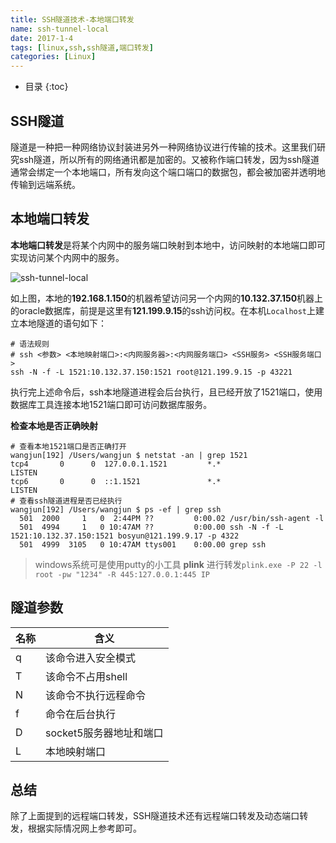 ```yaml
---
title: SSH隧道技术-本地端口转发
name: ssh-tunnel-local
date: 2017-1-4
tags: [linux,ssh,ssh隧道,端口转发]
categories: [Linux]
---
```



* 目录
{:toc}

## SSH隧道

隧道是一种把一种网络协议封装进另外一种网络协议进行传输的技术。这里我们研究ssh隧道，所以所有的网络通讯都是加密的。又被称作端口转发，因为ssh隧道通常会绑定一个本地端口，所有发向这个端口端口的数据包，都会被加密并透明地传输到远端系统。

## 本地端口转发

**本地端口转发**是将某个内网中的服务端口映射到本地中，访问映射的本地端口即可实现访问某个内网中的服务。

![ssh-tunnel-local](//vinnycc.oss-cn-shanghai.aliyuncs.com/20190322/local-ssh-tunnel.png)

如上图，本地的**192.168.1.150**的机器希望访问另一个内网的**10.132.37.150**机器上的oracle数据库，前提是这里有**121.199.9.15**的ssh访问权。在本机`Localhost`上建立本地隧道的语句如下：

```shell
# 语法规则
# ssh <参数> <本地映射端口>:<内网服务器>:<内网服务端口> <SSH服务> <SSH服务端口>
ssh -N -f -L 1521:10.132.37.150:1521 root@121.199.9.15 -p 43221
```

执行完上述命令后，ssh本地隧道进程会后台执行，且已经开放了1521端口，使用数据库工具连接本地1521端口即可访问数据库服务。

**检查本地是否正确映射**

```shell
# 查看本地1521端口是否正确打开
wangjun[192] /Users/wangjun $ netstat -an | grep 1521
tcp4       0      0  127.0.0.1.1521         *.*                    LISTEN
tcp6       0      0  ::1.1521               *.*                    LISTEN
# 查看ssh隧道进程是否已经执行
wangjun[192] /Users/wangjun $ ps -ef | grep ssh
  501  2000     1   0  2:44PM ??         0:00.02 /usr/bin/ssh-agent -l
  501  4994     1   0 10:47AM ??         0:00.00 ssh -N -f -L 1521:10.132.37.150:1521 bosyun@121.199.9.17 -p 4322
  501  4999  3105   0 10:47AM ttys001    0:00.00 grep ssh
```

> windows系统可是使用putty的小工具 **plink** 进行转发`plink.exe -P 22 -l root -pw "1234" -R 445:127.0.0.1:445 IP`

## 隧道参数

|名称|含义|
|--|--|
|q|该命令进入安全模式|
|T|该命令不占用shell|
|N|该命令不执行远程命令|
|f|命令在后台执行|
|D|socket5服务器地址和端口|
|L|本地映射端口|

## 总结

除了上面提到的远程端口转发，SSH隧道技术还有远程端口转发及动态端口转发，根据实际情况网上参考即可。
